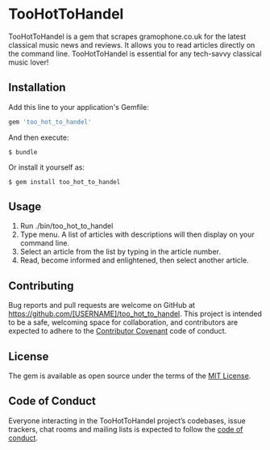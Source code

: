 # TooHotToHandel

TooHotToHandel is a gem that scrapes gramophone.co.uk for the latest classical music news and reviews. It allows you to read articles directly on the command line. TooHotToHandel is essential for any tech-savvy classical music lover!

## Installation

Add this line to your application's Gemfile:

```ruby
gem 'too_hot_to_handel'
```

And then execute:

    $ bundle

Or install it yourself as:

    $ gem install too_hot_to_handel

## Usage

1. Run ./bin/too_hot_to_handel
2. Type menu. A list of articles with descriptions will then display on your command line.
3. Select an article from the list by typing in the article number.
4. Read, become informed and enlightened, then select another article.


## Contributing

Bug reports and pull requests are welcome on GitHub at https://github.com/[USERNAME]/too_hot_to_handel. This project is intended to be a safe, welcoming space for collaboration, and contributors are expected to adhere to the [Contributor Covenant](http://contributor-covenant.org) code of conduct.

## License

The gem is available as open source under the terms of the [MIT License](https://opensource.org/licenses/MIT).

## Code of Conduct

Everyone interacting in the TooHotToHandel project’s codebases, issue trackers, chat rooms and mailing lists is expected to follow the [code of conduct](https://github.com/[USERNAME]/too_hot_to_handel/blob/master/CODE_OF_CONDUCT.md).

